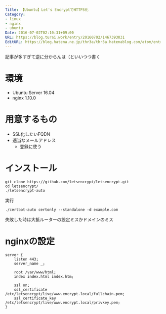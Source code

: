 ```yaml
---
Title: 【Ubuntu】Let's EncryptでHTTPS化
Category:
- linux
- nginx
- ubuntu
Date: 2016-07-02T02:10:31+09:00
URL: https://blog.turai.work/entry/20160702/1467393031
EditURL: https://blog.hatena.ne.jp/thr3a/thr3a.hatenablog.com/atom/entry/6653812171403573615
---
```


記事が多すぎて逆に分からんは（といいつつ書く

# 環境

- Ubuntu Server 16.04
- nginx 1.10.0

# 用意するもの

- SSL化したいFQDN
- 適当なメールアドレス
  - 登録に使う

# インストール

```
git clone https://github.com/letsencrypt/letsencrypt.git
cd letsencrypt/
./letsencrypt-auto
```

実行

```
./certbot-auto certonly --standalone -d example.com
```

失敗した時は大抵ルーターの設定ミスかドメインのミス


# nginxの設定

```
server {
    listen 443;
    server_name _;

    root /var/www/html;
    index index.html index.htm;

    ssl on;
    ssl_certificate /etc/letsencrypt/live/www.encrypt.local/fullchain.pem;
    ssl_certificate_key /etc/letsencrypt/live/www.encrypt.local/privkey.pem;
}
```
